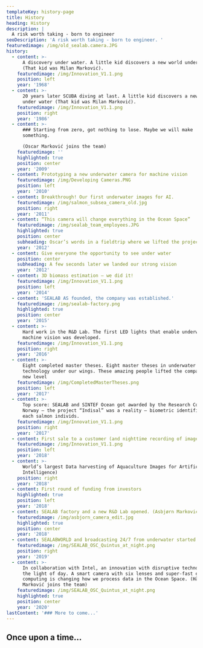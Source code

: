 ```yaml
---
templateKey: history-page
title: History
heading: History
description: |
  A risk worth taking - born to engineer
seoDescription: 'A risk worth taking - born to engineer. '
featuredimage: /img/old_sealab.camera.JPG
history:
  - content: >-
      A discovery under water. A little kid discovers a new world under water
      (That kid was Milan Marković).
    featuredimage: /img/Innovation_V1.1.png
    position: left
    year: '1968'
  - content: >-
      20 years later SCUBA diving at last. A little kid discovers a new world
      under water (That kid was Milan Marković).
    featuredimage: /img/Innovation_V1.1.png
    position: right
    year: '1986'
  - content: >-
      ### Starting from zero, got nothing to lose. Maybe we will make
      something. 

      (Oscar Marković joins the team)
    featuredimage: ''
    highlighted: true
    position: center
    year: '2009'
  - content: Prototyping a new underwater camera for machine vision
    featuredimage: /img/Developing Cameras.PNG
    position: left
    year: '2010'
  - content: Breakthrough! Our first underwater images for AI.
    featuredimage: /img/salmon_subsea_camera_old.jpg
    position: right
    year: '2011'
  - content: “This camera will change everything in the Ocean Space”
    featuredimage: /img/sealab_team_employees.JPG
    highlighted: true
    position: center
    subheading: Oscar’s words in a fieldtrip where we lifted the project to a new level
    year: '2012'
  - content: Give everyone the opportunity to see under water
    position: center
    subheading: A few seconds later we landed our strong vision
    year: '2012'
  - content: 3D biomass estimation – we did it!
    featuredimage: /img/Innovation_V1.1.png
    position: left
    year: '2014'
  - content: 'SEALAB AS founded, the company was established.'
    featuredimage: /img/sealab-factory.png
    highlighted: true
    position: center
    year: '2015'
  - content: >-
      Hard work in the R&D Lab. The first LED lights that enable underwater
      machine vision was developed.
    featuredimage: /img/Innovation_V1.1.png
    position: right
    year: '2016'
  - content: >-
      Eight completed master theses. Eight master theses in underwater
      technology under our wings. These amazing people lifted the company to a
      new level
    featuredimage: /img/CompletedMasterTheses.png
    position: left
    year: '2017'
  - content: >-
      Top score: SEALAB and SINTEF Ocean got awarded by the Research Council of
      Norway – the project “Indisal” was a reality – biometric identification of
      each salmon individs.
    featuredimage: /img/Innovation_V1.1.png
    position: right
    year: '2017'
  - content: First sale to a customer (and nighttime recording of images underwater)
    featuredimage: /img/Innovation_V1.1.png
    position: left
    year: '2018'
  - content: >-
      World’s largest Data harvesting of Aquaculture Images for Artificial
      Intelligence)
    position: right
    year: '2018'
  - content: First round of funding from investors
    highlighted: true
    position: left
    year: '2018'
  - content: SEALAB factory and a new R&D Lab opened. (Asbjørn Marković joins the team)
    featuredimage: /img/asbjorn_camera_edit.jpg
    highlighted: true
    position: center
    year: '2018'
  - content: SEALABWORLD and broadcasting 24/7 from underwater started.
    featuredimage: /img/SEALAB_OSC_Quintus_at_night.png
    position: right
    year: '2019'
  - content: >-
      In collaboration with Intel, an innovation with disruptive technology saw
      the light of day. A smart camera with six lenses and super-fast edge
      computing is changing how we process data in the Ocean Space. (Håkon
      Marković joins the team)
    featuredimage: /img/SEALAB_OSC_Quintus_at_night.png
    highlighted: true
    position: center
    year: '2020'
lastContent: '### More to come...'
---
```


## Once upon a time...
